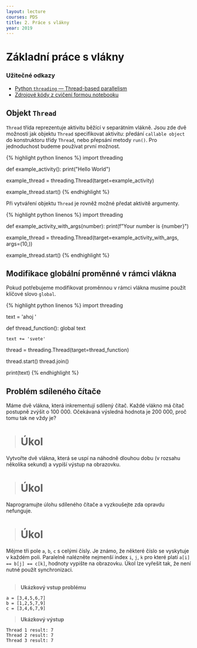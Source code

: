 ```yaml
---
layout: lecture
courses: PDS
title: 2. Práce s vlákny
year: 2019
---
```



# Základní práce s vlákny

### Užitečné odkazy
* [Python `threading` — Thread-based parallelism](https://docs.python.org/3/library/threading.html)
* [Zdrojové kódy z cvičení formou notebooku](/assets/files/lecture01.ipynb)

## Objekt `Thread`
`Thread` třída reprezentuje aktivitu běžící v separátním vlákně. Jsou zde dvě možnosti jak objektu `Thread` specifikovat aktivitu: předání `callable object` do konstruktoru třídy `Thread`, nebo přepsání metody `run()`. Pro jednoduchost budeme používat první možnost.

{% highlight python linenos %}
import threading

def example_activity():
    print("Hello World")

example_thread = threading.Thread(target=example_activity)

example_thread.start()
{% endhighlight %}


Při vytváření objektu `Thread` je rovněž možné předat aktivitě argumenty.

{% highlight python linenos %}
import threading

def example_activity_with_args(number):
    print(f"Your number is {number}")

example_thread = threading.Thread(target=example_activity_with_args, args=(10,))

example_thread.start()
{% endhighlight %}

## Modifikace globální proměnné v rámci vlákna
Pokud potřebujeme modifikovat proměnnou v rámci vlákna musíme použít klíčové slovo `global`.

{% highlight python linenos %}
import threading

text = 'ahoj '

def thread_function():
    global text

    text += 'svete'

thread = threading.Thread(target=thread_function)

thread.start()
thread.join()

print(text)
{% endhighlight %}

## Problém sdíleného čítače
Máme dvě vlákna, která inkrementují sdílený čítač. Každé vlákno má čítač postupně zvýšit o 100 000. Očekávaná výsledná hodnota je 200 000, proč tomu tak ne vždy je?

> # Úkol
Vytvořte dvě vlákna, která se uspí na náhodně dlouhou dobu (v rozsahu několika sekund) a vypíší výstup na obrazovku.

> # Úkol
Naprogramujte úlohu sdíleného čítače a vyzkoušejte zda opravdu nefunguje.

> # Úkol
Mějme tři pole `a`, `b`, `c` s celými čísly. Je známo, že některé číslo se vyskytuje v každém poli. Paralelně nalézněte nejmenší index `i`, `j`, `k` pro které platí `a[i] == b[j] == c[k]`, hodnoty vypište na obrazovku. Úkol lze vyřešit tak, že není nutné použít synchronizaci.
<br><br>
> **Ukázkový vstup problému**
```
a = [3,4,5,6,7]
b = [1,2,5,7,9]
c = [3,4,6,7,9]
```
> **Ukázkový výstup**
```
Thread 1 result: 7
Thread 2 result: 7
Thread 3 result: 7
```
